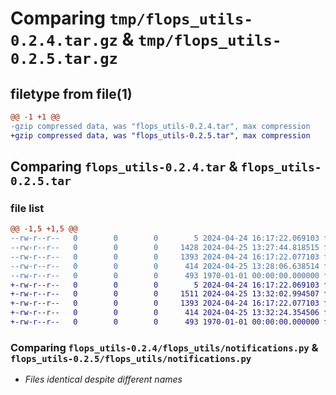 # Comparing `tmp/flops_utils-0.2.4.tar.gz` & `tmp/flops_utils-0.2.5.tar.gz`

## filetype from file(1)

```diff
@@ -1 +1 @@
-gzip compressed data, was "flops_utils-0.2.4.tar", max compression
+gzip compressed data, was "flops_utils-0.2.5.tar", max compression
```

## Comparing `flops_utils-0.2.4.tar` & `flops_utils-0.2.5.tar`

### file list

```diff
@@ -1,5 +1,5 @@
--rw-r--r--   0        0        0        5 2024-04-24 16:17:22.069103 flops_utils-0.2.4/README.md
--rw-r--r--   0        0        0     1428 2024-04-25 13:27:44.818515 flops_utils-0.2.4/flops_utils/logging.py
--rw-r--r--   0        0        0     1393 2024-04-24 16:17:22.077103 flops_utils-0.2.4/flops_utils/notifications.py
--rw-r--r--   0        0        0      414 2024-04-25 13:28:06.638514 flops_utils-0.2.4/pyproject.toml
--rw-r--r--   0        0        0      493 1970-01-01 00:00:00.000000 flops_utils-0.2.4/PKG-INFO
+-rw-r--r--   0        0        0        5 2024-04-24 16:17:22.069103 flops_utils-0.2.5/README.md
+-rw-r--r--   0        0        0     1511 2024-04-25 13:32:02.994507 flops_utils-0.2.5/flops_utils/logging.py
+-rw-r--r--   0        0        0     1393 2024-04-24 16:17:22.077103 flops_utils-0.2.5/flops_utils/notifications.py
+-rw-r--r--   0        0        0      414 2024-04-25 13:32:24.354506 flops_utils-0.2.5/pyproject.toml
+-rw-r--r--   0        0        0      493 1970-01-01 00:00:00.000000 flops_utils-0.2.5/PKG-INFO
```

### Comparing `flops_utils-0.2.4/flops_utils/notifications.py` & `flops_utils-0.2.5/flops_utils/notifications.py`

 * *Files identical despite different names*

